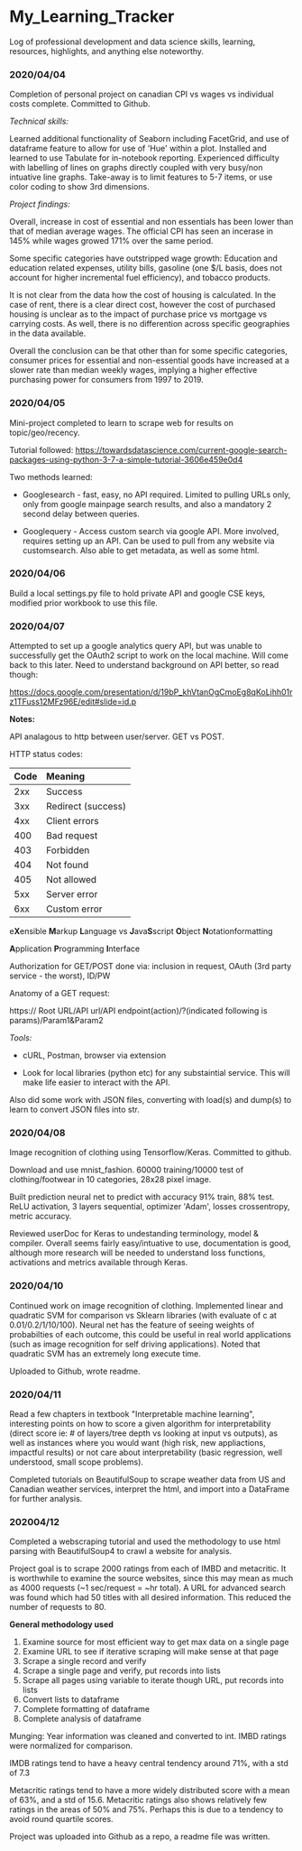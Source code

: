 # My_Learning_Tracker

Log of professional development and data science skills, learning, resources, highlights, and anything else noteworthy. 

### 2020/04/04

Completion of personal project on canadian CPI vs wages vs individual costs complete. Committed to Github.

*Technical skills:*

Learned additional functionality of Seaborn including FacetGrid, and use of dataframe feature to allow for use of 'Hue' within a plot. Installed and learned to use Tabulate for in-notebook reporting. Experienced difficulty with labelling of lines on graphs directly coupled with very busy/non intuative line graphs. Take-away is to limit features to 5-7 items, or use color coding to show 3rd dimensions.

*Project findings:*

Overall, increase in cost of essential and non essentials has been lower than that of median average wages. The official CPI has seen an incerase in 145% while wages growed 171% over the same period.

Some specific categories have outstripped wage growth: Education and education related expenses, utility bills, gasoline (one $/L basis, does not account for higher incremental fuel efficiency), and tobacco products.

It is not clear from the data how the cost of housing is calculated. In the case of rent, there is a clear direct cost, however the cost of purchased housing is unclear as to the impact of purchase price vs mortgage vs carrying costs. As well, there is no differention across specific geographies in the data available.

Overall the conclusion can be that other than for some specific categories, consumer prices for essential and non-essential goods have increased at a slower rate than median weekly wages, implying a higher effective purchasing power for consumers from 1997 to 2019.

### 2020/04/05

Mini-project completed to learn to scrape web for results on topic/geo/recency.

Tutorial followed: https://towardsdatascience.com/current-google-search-packages-using-python-3-7-a-simple-tutorial-3606e459e0d4

Two methods learned:

* Googlesearch - fast, easy, no API required. Limited to pulling URLs only, only from google mainpage search results, and also a mandatory 2 second delay between queries.

* Googlequery - Access custom search via google API. More involved, requires setting up an API. Can be used to pull from any website via customsearch. Also able to get metadata, as well as some html.

### 2020/04/06

Build a local settings.py file to hold private API and google CSE keys, modified prior workbook to use this file.

### 2020/04/07

Attempted to set up a google analytics query API, but was unable to successfully get the OAuth2 script to work on the local machine. Will come back to this later. Need to understand background on API better, so read though:

https://docs.google.com/presentation/d/19bP_khVtanOgCmoEg8qKoLjhh01rz1TFuss12MFz96E/edit#slide=id.p

**Notes:**

API analagous to http between user/server. GET vs POST.

HTTP status codes:

|Code | Meaning            |
|-----|:-------------------|
|2xx  | Success            |
|3xx  | Redirect (success) |
|4xx  | Client errors      |
|400  | Bad request        |
|403  | Forbidden          |
|404  | Not found          |
|405  | Not allowed        |
|5xx  | Server error       |
|6xx  | Custom error       |

e**X**ensible **M**arkup **L**anguage vs **J**ava**S**script **O**bject **N**otationformatting

**A**pplication **P**rogramming **I**nterface

Authorization for GET/POST done via: inclusion in request, OAuth (3rd party service - the worst), ID/PW

Anatomy of a GET request:

https:// Root URL/API url/API endpoint(action)/?(indicated following is params)/Param1&Param2

*Tools:* 

* cURL, Postman, browser via extension

* Look for local libraries (python etc) for any substaintial service. This will make life easier to interact with the API.

Also did some work with JSON files, converting with load(s) and dump(s) to learn to convert JSON files into str.

### 2020/04/08

Image recognition of clothing using Tensorflow/Keras. Committed to github.

Download and use mnist_fashion. 60000 training/10000 test of clothing/footwear in 10 categories, 28x28 pixel image.

Built prediction neural net to predict with accuracy 91% train, 88% test. ReLU activation, 3 layers sequential, optimizer 'Adam', losses crossentropy, metric accuracy.

Reviewed userDoc for Keras to undestanding terminology, model & compiler. Overall seems fairly easy/intuative to use, documentation is good, although more research will be needed to understand loss functions, activations and metrics available through Keras.

### 2020/04/10

Continued work on image recognition of clothing. Implemented linear and quadratic SVM for comparison vs Sklearn libraries (with evaluate of c at 0.01/0.2/1/10/100). Neural net has the feature of seeing weights of probabilties of each outcome, this could be useful in real world applications (such as image recognition for self driving applications). Noted that quadratic SVM has an extremely long execute time.

Uploaded to Github, wrote readme.

### 2020/04/11

Read a few chapters in textbook "Interpretable machine learning", interesting points on how to score a given algorithm for interpretability (direct score ie: # of layers/tree depth vs looking at input vs outputs), as well as instances where you would want (high risk, new appliactions, impactful results) or not care about interpretability (basic regression, well understood, small scope problems).

Completed tutorials on BeautifulSoup to scrape weather data from US and Canadian weather services, interpret the html, and import into a DataFrame for further analysis.

### 202004/12

Completed a webscraping tutorial and used the methodology to use html parsing with BeautifulSoup4 to crawl a website for analysis.

Project goal is to scrape 2000 ratings from each of IMBD and metacritic. It is worthwhile to examine the source websites, since this may mean as much as 4000 requests (~1 sec/request = ~hr total). A URL for advanced search was found which had 50 titles with all desired information. This reduced the number of requests to 80.

__General methodology used__

1. Examine source for most efficient way to get max data on a single page
2. Examine URL to see if iterative scraping will make sense at that page
3. Scrape a single record and verify
4. Scrape a single page and verify, put records into lists
5. Scrape all pages using variable to iterate though URL, put records into lists
6. Convert lists to dataframe
7. Complete formatting of dataframe
8. Complete analysis of dataframe

Munging: Year information was cleaned and converted to int. IMBD ratings were normalized for comparison.

IMDB ratings tend to have a heavy central tendency around 71%, with a std of 7.3

Metacritic ratings tend to have a more widely distributed score with a mean of 63%, and a std of 15.6. Metacritic ratings also shows relatively few ratings in the areas of 50% and 75%. Perhaps this is due to a tendency to avoid round quartile scores.

Project was uploaded into Github as a repo, a readme file was written.
